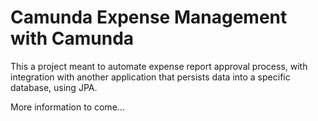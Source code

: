 # Camunda Expense Management with Camunda
This a project meant to automate expense report approval process, with integration with another application that persists data into a specific database, using JPA.

More information to come... 
